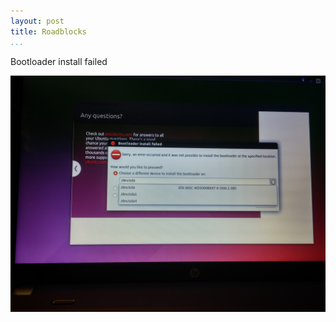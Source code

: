 ```yaml
---
layout: post
title: Roadblocks
...
```


Bootloader install failed

![](<../images/20150608_110207.jpeg>)
